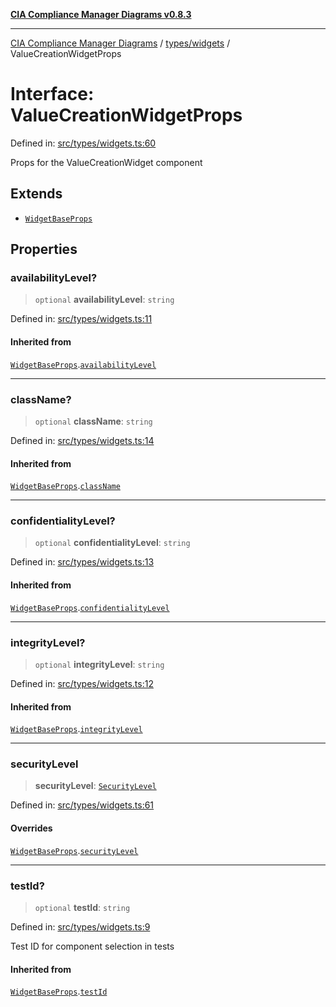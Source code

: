 [**CIA Compliance Manager Diagrams v0.8.3**](../../../README.md)

***

[CIA Compliance Manager Diagrams](../../../modules.md) / [types/widgets](../README.md) / ValueCreationWidgetProps

# Interface: ValueCreationWidgetProps

Defined in: [src/types/widgets.ts:60](https://github.com/Hack23/cia-compliance-manager/blob/368d5a1330a94df78d48c65d28962bd0f7cab363/src/types/widgets.ts#L60)

Props for the ValueCreationWidget component

## Extends

- [`WidgetBaseProps`](WidgetBaseProps.md)

## Properties

### availabilityLevel?

> `optional` **availabilityLevel**: `string`

Defined in: [src/types/widgets.ts:11](https://github.com/Hack23/cia-compliance-manager/blob/368d5a1330a94df78d48c65d28962bd0f7cab363/src/types/widgets.ts#L11)

#### Inherited from

[`WidgetBaseProps`](WidgetBaseProps.md).[`availabilityLevel`](WidgetBaseProps.md#availabilitylevel)

***

### className?

> `optional` **className**: `string`

Defined in: [src/types/widgets.ts:14](https://github.com/Hack23/cia-compliance-manager/blob/368d5a1330a94df78d48c65d28962bd0f7cab363/src/types/widgets.ts#L14)

#### Inherited from

[`WidgetBaseProps`](WidgetBaseProps.md).[`className`](WidgetBaseProps.md#classname)

***

### confidentialityLevel?

> `optional` **confidentialityLevel**: `string`

Defined in: [src/types/widgets.ts:13](https://github.com/Hack23/cia-compliance-manager/blob/368d5a1330a94df78d48c65d28962bd0f7cab363/src/types/widgets.ts#L13)

#### Inherited from

[`WidgetBaseProps`](WidgetBaseProps.md).[`confidentialityLevel`](WidgetBaseProps.md#confidentialitylevel)

***

### integrityLevel?

> `optional` **integrityLevel**: `string`

Defined in: [src/types/widgets.ts:12](https://github.com/Hack23/cia-compliance-manager/blob/368d5a1330a94df78d48c65d28962bd0f7cab363/src/types/widgets.ts#L12)

#### Inherited from

[`WidgetBaseProps`](WidgetBaseProps.md).[`integrityLevel`](WidgetBaseProps.md#integritylevel)

***

### securityLevel

> **securityLevel**: [`SecurityLevel`](../../cia/type-aliases/SecurityLevel.md)

Defined in: [src/types/widgets.ts:61](https://github.com/Hack23/cia-compliance-manager/blob/368d5a1330a94df78d48c65d28962bd0f7cab363/src/types/widgets.ts#L61)

#### Overrides

[`WidgetBaseProps`](WidgetBaseProps.md).[`securityLevel`](WidgetBaseProps.md#securitylevel)

***

### testId?

> `optional` **testId**: `string`

Defined in: [src/types/widgets.ts:9](https://github.com/Hack23/cia-compliance-manager/blob/368d5a1330a94df78d48c65d28962bd0f7cab363/src/types/widgets.ts#L9)

Test ID for component selection in tests

#### Inherited from

[`WidgetBaseProps`](WidgetBaseProps.md).[`testId`](WidgetBaseProps.md#testid)
